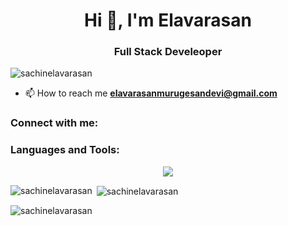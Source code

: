 <h1 align="center">Hi 👋, I'm Elavarasan</h1>
<h3 align="center">Full Stack Develeoper</h3>

<p align="left"> <img src="https://komarev.com/ghpvc/?username=sachinelavarasan&label=Profile%20views&color=0e75b6&style=flat" alt="sachinelavarasan" /> </p>

- 📫 How to reach me **elavarasanmurugesandevi@gmail.com**

<h3 align="left">Connect with me:</h3>
<p align="left">
</p>

<h3 align="left">Languages and Tools:</h3>
<p align="center">
  <a href="https://skillicons.dev">
    <img src="https://skillicons.dev/icons?i=git,kubernetes,docker,c,vim" />
  </a>
</p>

<p><img align="left" src="https://github-readme-stats.vercel.app/api/top-langs?username=sachinelavarasan&show_icons=true&locale=en&layout=compact" alt="sachinelavarasan" /></p>

<p>&nbsp;<img align="center" src="https://github-readme-stats.vercel.app/api?username=sachinelavarasan&show_icons=true&locale=en" alt="sachinelavarasan" /></p>

<p><img align="center" src="https://github-readme-streak-stats.herokuapp.com/?user=sachinelavarasan&" alt="sachinelavarasan" /></p>
